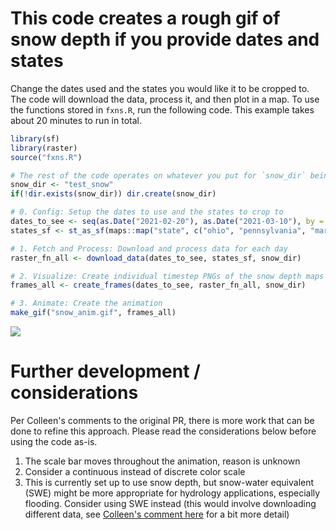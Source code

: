 # This code creates a rough gif of snow depth if you provide dates and states

Change the dates used and the states you would like it to be cropped to. The code will download the data, process it, and then plot in a map. To use the functions stored in `fxns.R`, run the following code. This example takes about 20 minutes to run in total.

```r
library(sf)
library(raster)
source("fxns.R")

# The rest of the code operates on whatever you put for `snow_dir` being a directory in your working directory
snow_dir <- "test_snow"
if(!dir.exists(snow_dir)) dir.create(snow_dir)

# 0. Config: Setup the dates to use and the states to crop to
dates_to_see <- seq(as.Date("2021-02-20"), as.Date("2021-03-10"), by = 1)
states_sf <- st_as_sf(maps::map("state", c("ohio", "pennsylvania", "maryland", "new york", "west virginia", "virginia"), plot=FALSE, fill=TRUE))

# 1. Fetch and Process: Download and process data for each day
raster_fn_all <- download_data(dates_to_see, states_sf, snow_dir)

# 2. Visualize: Create individual timestep PNGs of the snow depth maps
frames_all <- create_frames(dates_to_see, raster_fn_all, snow_dir)

# 3. Animate: Create the animation
make_gif("snow_anim.gif", frames_all)
```

![](https://user-images.githubusercontent.com/13220910/113920576-8fef6f00-97aa-11eb-9475-f86cb021b982.gif)

# Further development / considerations

Per Colleen's comments to the original PR, there is more work that can be done to refine this approach. Please read the considerations below before using the code as-is.

1. The scale bar moves throughout the animation, reason is unknown
2. Consider a continuous instead of discrete color scale
3. This is currently set up to use snow depth, but snow-water equivalent (SWE) might be more appropriate for hydrology applications, especially flooding. Consider using SWE instead (this would involve downloading different data, see [Colleen's comment here](https://github.com/USGS-VIZLAB/viz-scratch/pull/69#issuecomment-815992879) for a bit more detail)
